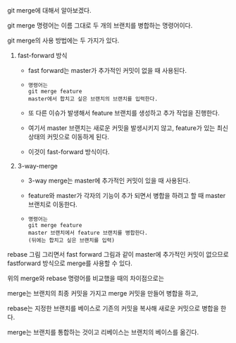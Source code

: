 git merge에 대해서 알아보겠다.

git merge 명령어는 이름 그대로 두 개의 브랜치를 병합하는 명령어이다.

git merge의 사용 방법에는 두 가지가 있다.

1. fast-forward 방식

   * fast forward는 master가 추가적인 커밋이 없을 때 사용된다.

   * ```
     명령어는
     git merge feature
     master에서 합치고 싶은 브랜치의 브랜치를 입력한다.
     ```

   * 또 다른 이슈가 발생해서 feature 브랜치를 생성하고 추가 작업을 진행한다.

   * 여기서 master 브랜치는 새로운 커밋을 발생시키지 않고, feature가 있는 최신 상태의 커밋으로 이동하게 된다.

   * 이것이 fast-forward 방식이다.

2. 3-way-merge

   * 3-way merge는 master에 추가적인 커밋이 있을 때 사용된다.

   * feature와 master가 각자의 기능이 추가 되면서 병합을 하려고 할 때 master 브랜치로 이동한다.

   * ```
     명령어는
     git merge feature
     master 브랜치에서 feature 브랜치를 병합한다.
     (뒤에는 합치고 싶은 브랜치를 입력)
     ```



rebase 그림 그리면서 fast forward 그림과 같이 master에 추가적인 커밋이 없으므로 fastforward 방식으로 merge를 사용할 수 있다.



위의 merge와 rebase 명령어를 비교했을 때의 차이점으로는

merge는 브랜치의 최종 커밋을 가지고 merge 커밋을 만들어 병합을 하고,

rebase는 지정한 브랜치를 베이스로 기존의 커밋을 복사해 새로운 커밋으로 병합을 한다.







merge는 브랜치를 통합하는 것이고 리베이스는 브랜치의 베이스를 옮긴다.